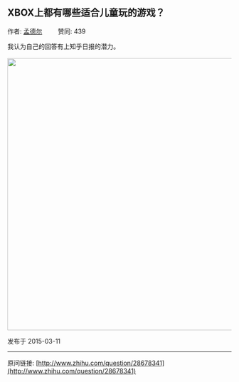 ## XBOX上都有哪些适合儿童玩的游戏？

作者: [孟德尔](http://www.zhihu.com/people/meng-de-er)&nbsp;&nbsp;&nbsp;&nbsp;&nbsp;&nbsp;&nbsp;&nbsp; 赞同: 439


我认为自己的回答有上知乎日报的潜力。<br><br><img data-rawheight="816" data-rawwidth="612" src="http://pic4.zhimg.com/c17a5d6cda89a27f56a9729034b1c413_b.jpg" class="origin_image zh-lightbox-thumb" width="612" data-original="http://pic4.zhimg.com/c17a5d6cda89a27f56a9729034b1c413_r.jpg">



发布于 2015-03-11



---
原问链接: [http://www.zhihu.com/question/28678341](http://www.zhihu.com/question/28678341)